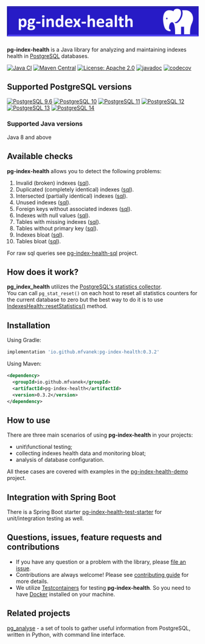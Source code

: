 # ![pg-index-health](https://github.com/mfvanek/pg-index-health/blob/master/logo.png "pg-index-health")
**pg-index-health** is a Java library for analyzing and maintaining indexes health in [PostgreSQL](https://www.postgresql.org/) databases.

[![Java CI](https://github.com/mfvanek/pg-index-health/workflows/Java%20CI/badge.svg)](https://github.com/mfvanek/pg-index-health/actions "Java CI")
[![Maven Central](https://img.shields.io/maven-central/v/io.github.mfvanek/pg-index-health.svg)](https://search.maven.org/artifact/io.github.mfvanek/pg-index-health/ "Maven Central")
[![License: Apache 2.0](https://img.shields.io/badge/License-Apache%202.0-blue.svg)](https://github.com/mfvanek/pg-index-health/blob/master/LICENSE "Apache License 2.0")
[![javadoc](https://javadoc.io/badge2/io.github.mfvanek/pg-index-health/javadoc.svg)](https://javadoc.io/doc/io.github.mfvanek/pg-index-health "javadoc")
[![codecov](https://codecov.io/gh/mfvanek/pg-index-health/branch/master/graph/badge.svg)](https://codecov.io/gh/mfvanek/pg-index-health)

## Supported PostgreSQL versions
[![PostgreSQL 9.6](https://img.shields.io/badge/PostgreSQL-9.6-green.svg)](https://www.postgresql.org/about/news/1703/ "PostgreSQL 9.6")
[![PostgreSQL 10](https://img.shields.io/badge/PostgreSQL-10-green.svg)](https://www.postgresql.org/about/news/1786/ "PostgreSQL 10")
[![PostgreSQL 11](https://img.shields.io/badge/PostgreSQL-11-green.svg)](https://www.postgresql.org/about/news/1894/ "PostgreSQL 11")
[![PostgreSQL 12](https://img.shields.io/badge/PostgreSQL-12-green.svg)](https://www.postgresql.org/about/news/1976/ "PostgreSQL 12")
[![PostgreSQL 13](https://img.shields.io/badge/PostgreSQL-13-green.svg)](https://www.postgresql.org/about/news/postgresql-13-released-2077/ "PostgreSQL 13")
[![PostgreSQL 14](https://img.shields.io/badge/PostgreSQL-14-green.svg)](https://www.postgresql.org/about/news/postgresql-14-released-2318/ "PostgreSQL 14")

### Supported Java versions
Java 8 and above

## Available checks
**pg-index-health** allows you to detect the following problems:
1. Invalid (broken) indexes ([sql](https://github.com/mfvanek/pg-index-health-sql/blob/master/sql/invalid_indexes.sql)).
1. Duplicated (completely identical) indexes ([sql](https://github.com/mfvanek/pg-index-health-sql/blob/master/sql/duplicated_indexes.sql)).
1. Intersected (partially identical) indexes ([sql](https://github.com/mfvanek/pg-index-health-sql/blob/master/sql/intersected_indexes.sql)).
1. Unused indexes ([sql](https://github.com/mfvanek/pg-index-health-sql/blob/master/sql/unused_indexes.sql)).
1. Foreign keys without associated indexes ([sql](https://github.com/mfvanek/pg-index-health-sql/blob/master/sql/foreign_keys_without_index.sql)).
1. Indexes with null values ([sql](https://github.com/mfvanek/pg-index-health-sql/blob/master/sql/indexes_with_null_values.sql)).
1. Tables with missing indexes ([sql](https://github.com/mfvanek/pg-index-health-sql/blob/master/sql/tables_with_missing_indexes.sql)).
1. Tables without primary key ([sql](https://github.com/mfvanek/pg-index-health-sql/blob/master/sql/tables_without_primary_key.sql)).
1. Indexes bloat ([sql](https://github.com/mfvanek/pg-index-health-sql/blob/master/sql/bloated_indexes.sql)).
1. Tables bloat ([sql](https://github.com/mfvanek/pg-index-health-sql/blob/master/sql/bloated_tables.sql)).

For raw sql queries see [pg-index-health-sql](https://github.com/mfvanek/pg-index-health-sql) project.

## How does it work?
**pg_index_health** utilizes the [PostgreSQL's statistics collector](https://www.postgresql.org/docs/10/monitoring-stats.html).  
You can call `pg_stat_reset()` on each host to reset all statistics counters for the current database to zero
but the best way to do it is to use [IndexesHealth::resetStatistics()](https://github.com/mfvanek/pg-index-health/blob/9251f99e2952bc7490137f40c83873ff54ac1ffa/src/main/java/io/github/mfvanek/pg/index/health/IndexesHealth.java#L168) method.

## Installation
Using Gradle:
```groovy
implementation 'io.github.mfvanek:pg-index-health:0.3.2'
```

Using Maven:
```xml
<dependency>
  <groupId>io.github.mfvanek</groupId>
  <artifactId>pg-index-health</artifactId>
  <version>0.3.2</version>
</dependency>
```

## How to use
There are three main scenarios of using **pg-index-health** in your projects:
* unit\functional testing;
* collecting indexes health data and monitoring bloat;
* analysis of database configuration.

All these cases are covered with examples in the [pg-index-health-demo](https://github.com/mfvanek/pg-index-health-demo) project.

## Integration with Spring Boot
There is a Spring Boot starter [pg-index-health-test-starter](https://github.com/mfvanek/pg-index-health-test-starter) 
for unit/integration testing as well.

## Questions, issues, feature requests and contributions
* If you have any question or a problem with the library, please [file an issue](https://github.com/mfvanek/pg-index-health/issues).
* Contributions are always welcome! Please see [contributing guide](CONTRIBUTING.md) for more details.
* We utilize [Testcontainers](https://www.testcontainers.org/) for testing **pg-index-health**. 
So you need to have [Docker](https://www.docker.com/) installed on your machine.

## Related projects
[pg_analyse](https://github.com/idlesign/pg_analyse) - a set of tools to gather useful information from PostgreSQL,
written in Python, with command line interface.
